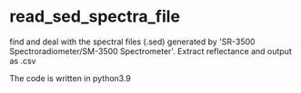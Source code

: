 # read_sed_spectra_file
find and deal with the spectral files (.sed) generated by 'SR-3500 Spectroradiometer/SM-3500 Spectrometer'. Extract reflectance and output as .csv

The code is written in python3.9
